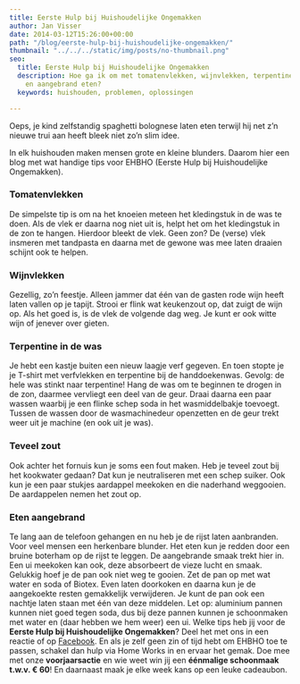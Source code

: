 ```yaml
---
title: Eerste Hulp bij Huishoudelijke Ongemakken
author: Jan Visser
date: 2014-03-12T15:26:00+00:00
path: "/blog/eerste-hulp-bij-huishoudelijke-ongemakken/"
thumbnail: "../../../static/img/posts/no-thumbnail.png"
seo:
  title: Eerste Hulp bij Huishoudelijke Ongemakken
  description: Hoe ga ik om met tomatenvlekken, wijnvlekken, terpentine in de was
    en aangebrand eten?
  keywords: huishouden, problemen, oplossingen

---
```

Oeps, je kind zelfstandig spaghetti bolognese laten eten terwijl hij net z’n nieuwe trui aan heeft bleek niet zo’n slim idee.

In elk huishouden maken mensen grote en kleine blunders. Daarom hier een blog met wat handige tips voor EHBHO (Eerste Hulp bij Huishoudelijke Ongemakken).

### **Tomatenvlekken**

De simpelste tip is om na het knoeien meteen het kledingstuk in de was te doen. Als de vlek er daarna nog niet uit is, helpt het om het kledingstuk in de zon te hangen. Hierdoor bleekt de vlek. Geen zon? De (verse) vlek insmeren met tandpasta en daarna met de gewone was mee laten draaien schijnt ook te helpen.

### **Wijnvlekken**

Gezellig, zo’n feestje. Alleen jammer dat één van de gasten rode wijn heeft laten vallen op je tapijt. Strooi er flink wat keukenzout op, dat zuigt de wijn op. Als het goed is, is de vlek de volgende dag weg. Je kunt er ook witte wijn of jenever over gieten.

### **Terpentine in de was**

Je hebt een kastje buiten een nieuw laagje verf gegeven. En toen stopte je je T-shirt met verfvlekken en terpentine bij de handdoekenwas. Gevolg: de hele was stinkt naar terpentine! Hang de was om te beginnen te drogen in de zon, daarmee vervliegt een deel van de geur. Draai daarna een paar wassen waarbij je een flinke schep soda in het wasmiddelbakje toevoegt. Tussen de wassen door de wasmachinedeur openzetten en de geur trekt weer uit je machine (en ook uit je was).

### **Teveel zout**

Ook achter het fornuis kun je soms een fout maken. Heb je teveel zout bij het kookwater gedaan? Dat kun je neutraliseren met een schep suiker. Ook kun je een paar stukjes aardappel meekoken en die naderhand weggooien. De aardappelen nemen het zout op.

### **Eten aangebrand**

Te lang aan de telefoon gehangen en nu heb je de rijst laten aanbranden. Voor veel mensen een herkenbare blunder. Het eten kun je redden door een bruine boterham op de rijst te leggen. De aangebrande smaak trekt hier in. Een ui meekoken kan ook, deze absorbeert de vieze lucht en smaak. Gelukkig hoef je de pan ook niet weg te gooien. Zet de pan op met wat water en soda of Biotex. Even laten doorkoken en daarna kun je de aangekoekte resten gemakkelijk verwijderen. Je kunt de pan ook een nachtje laten staan met één van deze middelen. Let op: aluminium pannen kunnen niet goed tegen soda, dus bij deze pannen kunnen je schoonmaken met water en (daar hebben we hem weer) een ui. Welke tips heb jij voor de **Eerste Hulp bij Huishoudelijke Ongemakken**? Deel het met ons in een reactie of op [Facebook](https://www.facebook.com/homeworkshulp?ref=hl "Like Home Works op Facebook"). En als je zelf geen zin of tijd hebt om EHBHO toe te passen, schakel dan hulp via Home Works in en ervaar het gemak. Doe mee met onze **voorjaarsactie** en wie weet win jij een **éénmalige schoonmaak t.w.v. € 60**! En daarnaast maak je elke week kans op een leuke cadeaubon. 